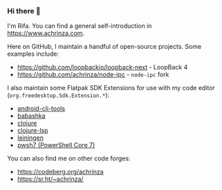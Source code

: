 ### Hi there 👋

I'm Rifa. You can find a general self-introduction in <https://www.achrinza.com>.

Here on GitHub, I maintain a handful of open-source projects. Some examples include:

- https://github.com/loopbackio/loopback-next - LoopBack 4
- https://github.com/achrinza/node-ipc - `node-ipc` fork

I also maintain some Flatpak SDK Extensions for use with my code editor (`org.freedesktop.Sdk.Extension.*`):

- [android-cli-tools](https://github.com/achrinza/org.freedesktop.Sdk.Extension.android-cli-tools)
- [babashka](https://github.com/achrinza/org.freedesktop.Sdk.Extension.babashka)
- [clojure](https://github.com/achrinza/org.freedesktop.Sdk.Extension.clojure)
- [clojure-lsp](https://github.com/achrinza/org.freedesktop.Sdk.Extension.clojure-lsp)
- [leiningen](https://github.com/achrinza/org.freedesktop.Sdk.Extension.leiningen)
- [pwsh7 (PowerShell Core 7)](https://github.com/achrinza/org.freedesktop.Sdk.Extension.pwsh7)

You can also find me on other code forges:

- https://codeberg.org/achrinza
- https://sr.ht/~achrinza/

<!--
**achrinza/achrinza** is a ✨ _special_ ✨ repository because its `README.md` (this file) appears on your GitHub profile.

Here are some ideas to get you started:

- 🔭 I’m currently working on ...
- 🌱 I’m currently learning ...
- 👯 I’m looking to collaborate on ...
- 🤔 I’m looking for help with ...
- 💬 Ask me about ...
- 📫 How to reach me: ...
- 😄 Pronouns: ...
- ⚡ Fun fact: ...
-->
